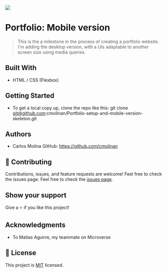 ![](https://img.shields.io/badge/Microverse-blueviolet)

# Portfolio: Mobile version 

> This is the a milestone in the process of creating a portfolio website.
I'm adding the desktop version, with a UIs adaptable to another screen size using media queries. 

## Built With

- HTML / CSS (Flexbox)

## Getting Started

- To get a local copy up, clone the repo like this: 
   git clone git@github.com:cmolinan/Portfolio-setup-and-mobile-version-skeleton.git

## Authors
- Carlos Molina
  GitHub: https://github.com/cmolinan

## 🤝 Contributing

Contributions, issues, and feature requests are welcome!
Feel free to check the issues page.
Feel free to check the [issues page](../../issues/).

## Show your support

Give a ⭐️ if you like this project!

## Acknowledgments
- To Matias Aguirre, my teammate on Microverse

## 📝 License

This project is [MIT](./MIT.md) licensed.

 
 